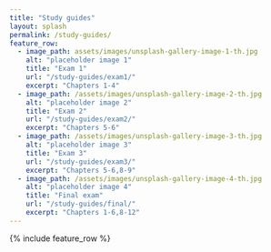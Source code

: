 ```yaml
---
title: "Study guides"
layout: splash
permalink: /study-guides/
feature_row:
  - image_path: assets/images/unsplash-gallery-image-1-th.jpg
    alt: "placeholder image 1"
    title: "Exam 1"
    url: "/study-guides/exam1/"
    excerpt: "Chapters 1-4"
  - image_path: /assets/images/unsplash-gallery-image-2-th.jpg
    alt: "placeholder image 2"
    title: "Exam 2"
    url: "/study-guides/exam2/"
    excerpt: "Chapters 5-6"
  - image_path: /assets/images/unsplash-gallery-image-3-th.jpg
    alt: "placeholder image 3"
    title: "Exam 3"
    url: "/study-guides/exam3/"
    excerpt: "Chapters 5-6,8-9"
  - image_path: /assets/images/unsplash-gallery-image-4-th.jpg
    alt: "placeholder image 4"
    title: "Final exam"
    url: "/study-guides/final/"
    excerpt: "Chapters 1-6,8-12"
---
```


{% include feature_row %}
